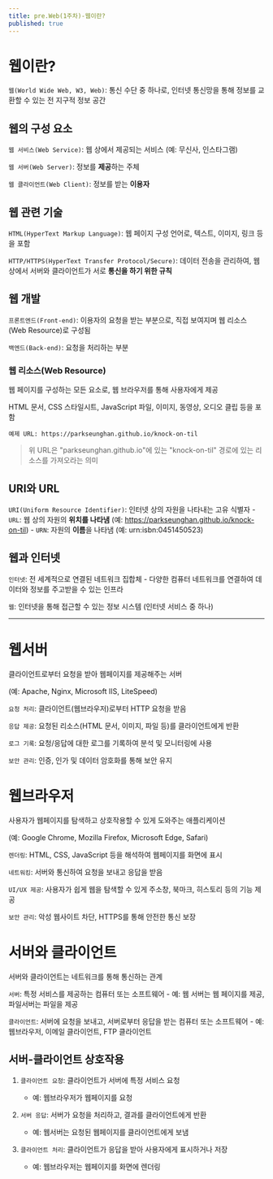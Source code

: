 ```yaml
---
title: pre.Web(1주차)-웹이란?
published: true
---
```


# 웹이란?

`웹(World Wide Web, W3, Web)`: 통신 수단 중 하나로, 인터넷 통신망을 통해 정보를 교환할 수 있는 전 지구적 정보 공간

## 웹의 구성 요소

`웹 서비스(Web Service)`: 웹 상에서 제공되는 서비스 (예: 무신사, 인스타그램)

`웹 서버(Web Server)`: 정보를 **제공**하는 주체

`웹 클라이언트(Web Client)`: 정보를 받는 **이용자**

## 웹 관련 기술

`HTML(HyperText Markup Language)`: 웹 페이지 구성 언어로, 텍스트, 이미지, 링크 등을 포함

`HTTP/HTTPS(HyperText Transfer Protocol/Secure)`: 데이터 전송을 관리하여, 웹상에서 서버와 클라이언트가 서로 **통신을 하기 위한 규칙**

## 웹 개발

`프론트엔드(Front-end)`: 이용자의 요청을 받는 부분으로, 직접 보여지며 웹 리소스(Web Resource)로 구성됨

`백엔드(Back-end)`: 요청을 처리하는 부분

### 웹 리소스(Web Resource)

웹 페이지를 구성하는 모든 요소로, 웹 브라우저를 통해 사용자에게 제공

HTML 문서, CSS 스타일시트, JavaScript 파일, 이미지, 동영상, 오디오 클립 등을 포함

```
예제 URL: https://parkseunghan.github.io/knock-on-til
```

> 위 URL은 "parkseunghan.github.io"에 있는 "knock-on-til" 경로에 있는 리소스를 가져오라는 의미

## URI와 URL

`URI(Uniform Resource Identifier)`: 인터넷 상의 자원을 나타내는 고유 식별자
    - `URL`: 웹 상의 자원의 **위치를 나타냄** (예: https://parkseunghan.github.io/knock-on-til)
    - `URN`: 자원의 **이름**을 나타냄 (예: urn:isbn:0451450523)

## 웹과 인터넷

`인터넷`: 전 세계적으로 연결된 네트워크 집합체
    - 다양한 컴퓨터 네트워크를 연결하여 데이터와 정보를 주고받을 수 있는 인프라
    
`웹`: 인터넷을 통해 접근할 수 있는 정보 시스템 (인터넷 서비스 중 하나)

---

# 웹서버

클라이언트로부터 요청을 받아 웹페이지를 제공해주는 서버

(예: Apache, Nginx, Microsoft IIS, LiteSpeed)

`요청 처리`: 클라이언트(웹브라우저)로부터 HTTP 요청을 받음

`응답 제공`: 요청된 리소스(HTML 문서, 이미지, 파일 등)를 클라이언트에게 반환

`로그 기록`: 요청/응답에 대한 로그를 기록하여 분석 및 모니터링에 사용

`보안 관리`: 인증, 인가 및 데이터 암호화를 통해 보안 유지

# 웹브라우저

사용자가 웹페이지를 탐색하고 상호작용할 수 있게 도와주는 애플리케이션

(예: Google Chrome, Mozilla Firefox, Microsoft Edge, Safari)

`렌더링`: HTML, CSS, JavaScript 등을 해석하여 웹페이지를 화면에 표시

`네트워킹`: 서버와 통신하여 요청을 보내고 응답을 받음

`UI/UX 제공`: 사용자가 쉽게 웹을 탐색할 수 있게 주소창, 북마크, 히스토리 등의 기능 제공

`보안 관리`: 악성 웹사이트 차단, HTTPS를 통해 안전한 통신 보장

# 서버와 클라이언트

서버와 클라이언트는 네트워크를 통해 통신하는 관계

`서버`: 특정 서비스를 제공하는 컴퓨터 또는 소프트웨어
    - 예: 웹 서버는 웹 페이지를 제공, 파일서버는 파일을 제공

`클라이언트`: 서버에 요청을 보내고, 서버로부터 응답을 받는 컴퓨터 또는 소프트웨어
    - 예: 웹브라우저, 이메일 클라이언트, FTP 클라이언트

## 서버-클라이언트 상호작용

1. `클라이언트 요청`: 클라이언트가 서버에 특정 서비스 요청
    - 예: 웹브라우저가 웹페이지를 요청

2. `서버 응답`: 서버가 요청을 처리하고, 결과를 클라이언트에게 반환
    - 예: 웹서버는 요청된 웹페이지를 클라이언트에게 보냄

3. `클라이언트 처리`: 클라이언트가 응답을 받아 사용자에게 표시하거나 저장
    - 예: 웹브라우저는 웹페이지를 화면에 렌더링
